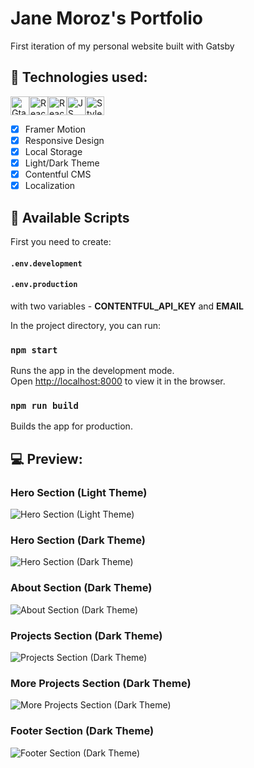 # Jane Moroz's Portfolio
First iteration of my personal website built with Gatsby

## 🚀 Technologies used:
<img src="https://img.shields.io/badge/Gatsby-%23663399.svg?style=for-the-badge&logo=gatsby&logoColor=white" alt="Gtasby icon" height="30" /><img src="https://img.shields.io/badge/react-%2320232a.svg?style=for-the-badge&logo=react&logoColor=%2361DAFB" alt="React icon" height="30" /><img src="https://img.shields.io/badge/React_Router-CA4245?style=for-the-badge&logo=react-router&logoColor=white" alt="React Router icon" height="30" /><img src="https://img.shields.io/badge/javascript-%23323330.svg?style=for-the-badge&logo=javascript&logoColor=%23F7DF1E" alt="JS icon" height="30" /><img src="https://img.shields.io/badge/styled--components-DB7093?style=for-the-badge&logo=styled-components&logoColor=white" alt="Styled Components" height="30" />

- [x] Framer Motion
- [x] Responsive Design
- [x] Local Storage
- [x] Light/Dark Theme
- [x] Contentful CMS
- [x] Localization
    
## 📃 Available Scripts

First you need to create: 
#### `.env.development`
#### `.env.production`
with two variables - **CONTENTFUL_API_KEY** and **EMAIL**


In the project directory, you can run:

### `npm start`

Runs the app in the development mode.<br />
Open [http://localhost:8000](http://localhost:8000) to view it in the browser.

### `npm run build`

Builds the app for production.<br />

## 💻 Preview:
### Hero Section (Light Theme)
<img src="https://i.ibb.co/XZ8bCx0/portfolio-hero-light.jpg" alt="Hero Section (Light Theme)" />

### Hero Section (Dark Theme)
<img src="https://i.ibb.co/QJtyW0d/portfolio-hero-dark.jpg" alt="Hero Section (Dark Theme)" />

### About Section (Dark Theme)
<img src="https://i.ibb.co/wYY31VS/portfolio-about.jpg" alt="About Section (Dark Theme)" />

### Projects Section (Dark Theme)
<img src="https://i.ibb.co/0GrcZyS/portfolio-projects.jpg" alt="Projects Section (Dark Theme)" />

### More Projects Section (Dark Theme)
<img src="https://i.ibb.co/gF8WQbh/portfolio-more-projects.jpg" alt="More Projects Section (Dark Theme)" />

### Footer Section (Dark Theme)
<img src="https://i.ibb.co/WW8LLsj/portfolio-footer.jpg" alt="Footer Section (Dark Theme)" />
